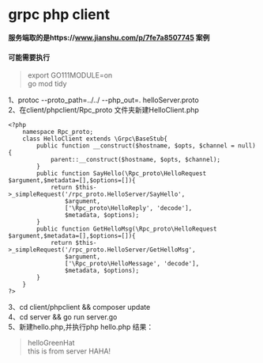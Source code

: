 # grpc php client 
**服务端取的是https://www.jianshu.com/p/7fe7a8507745 案例**

#### 可能需要执行
> export GO111MODULE=on  
go mod tidy

1、protoc --proto_path=../../ --php_out=. helloServer.proto  
2、在client/phpclient/Rpc_proto 文件夹新建HelloClient.php  

    <?php
		namespace Rpc_proto;
		class HelloClient extends \Grpc\BaseStub{
			public function __construct($hostname, $opts, $channel = null) {
				parent::__construct($hostname, $opts, $channel);
			}
			public function SayHello(\Rpc_proto\HelloRequest $argument,$metadata=[],$options=[]){
				return $this->_simpleRequest('/rpc_proto.HelloServer/SayHello',
					$argument,
					['\Rpc_proto\HelloReply', 'decode'],
					$metadata, $options);
			}
			public function GetHelloMsg(\Rpc_proto\HelloRequest $argument,$metadata=[],$options=[]){
				return $this->_simpleRequest('/rpc_proto.HelloServer/GetHelloMsg',
					$argument,
					['\Rpc_proto\HelloMessage', 'decode'],
					$metadata, $options);
			}
		}
	?>
3、cd client/phpclient && composer update  
4、cd server && go run server.go  
5、新建hello.php,并执行php hello.php
结果：
> helloGreenHat  
this is from server HAHA!